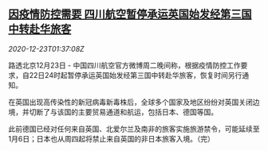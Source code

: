 <!--1608690194000-->
[因疫情防控需要 四川航空暂停承运英国始发经第三国中转赴华旅客](https://cn.reuters.com/article/sichuan-air-uk-passengers-1223-idCNKBS28X05J)
------

<div><i>2020-12-23T01:37:08Z</i></div><p>路透北京12月23日 - 中国四川航空官方微博周二晚间称，根据疫情防控工作要求，自22日24时起暂停承运英国始发经第三国中转赴华旅客，恢复时间另行通知。</p><p>在英国出现高传染性的新冠病毒新毒株后，全球多个国家及地区纷纷对英国关闭边境，并切断了与该国的主要贸易通道和航运，包括日本、德国等国。</p><p>此前德国已经对任何来自英国、北爱尔兰及南非的旅客实施旅游禁令，可能延续至1月6日；日本也从周四起将禁止来自英国的非日本旅客入境。（完）</p>
